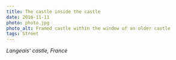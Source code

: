 ```yaml
---
title: The castle inside the castle
date: 2016-11-11
photo: photo.jpg
photo_alt: Framed castle within the window of an older castle
tags: Street
---
```


_Langeais' castle, France_
